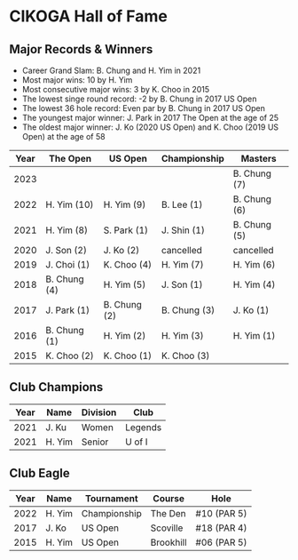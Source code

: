 # CIKOGA Hall of Fame

## Major Records & Winners

* Career Grand Slam: B. Chung and H. Yim in 2021
* Most major wins: 10 by H. Yim
* Most consecutive major wins: 3 by K. Choo in 2015
* The lowest singe round record: -2 by B. Chung in 2017 US Open
* The lowest 36 hole record: Even par by B. Chung in 2017 US Open
* The youngest major winner: J. Park in 2017 The Open at the age of 25
* The oldest major winner: J. Ko (2020 US Open) and K. Choo (2019 US Open) at the age of 58

| Year	| The Open    | US Open     |  Championship | Masters      |
|-------|-------------|-------------|---------------|--------------|
| 2023  |             |             |               | B. Chung (7) |
| 2022	| H. Yim (10) | H. Yim (9) 	| B. Lee (1)	  | B. Chung (6) |
| 2021	| H. Yim (8)	| S. Park (1)	| J. Shin (1)	  | B. Chung (5) |
| 2020	| J. Son (2)	| J. Ko (2)   | cancelled	    | cancelled    |
| 2019	| J. Choi (1)	| K. Choo (4)	| H. Yim (7)	  | H. Yim (6)   |
| 2018	| B. Chung (4)|	H. Yim (5)	| J. Son (1)	  | H. Yim (4)   |
| 2017	| J. Park (1)	| B. Chung (2)| B. Chung (3)	| J. Ko (1)    |
| 2016	| B. Chung (1)| H. Yim (2)  | H. Yim (3)    | H. Yim (1)   |
| 2015	| K. Choo (2) | K. Choo (1) | K. Choo (3)   |              |

## Club Champions

|Year |Name	 | Division	  | Club	  |
|-----|------|------------|---------|
|2021 |J. Ku | Women     	| Legends	|
|2021 |H. Yim| Senior   	| U of I	|

## Club Eagle

|Year|Name	| Tournament  | Course	  | Hole        |
|----|------|-------------|-----------|-------------|
|2022|H. Yim| Championship| The Den	  | #10 (PAR 5) |
|2017|J. Ko | US Open	    | Scoville	| #18 (PAR 4) |
|2015|H. Yim| US Open	    | Brookhill | #06 (PAR 5)  |

